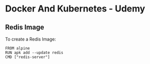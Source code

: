 # Docker And Kubernetes - Udemy

## Redis Image
To create a Redis Image:
```
FROM alpine
RUN apk add --update redis
CMD ["redis-server"]
```